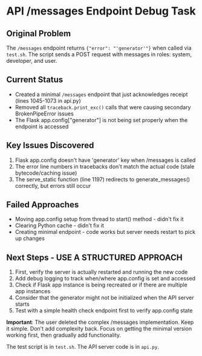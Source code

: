 # API /messages Endpoint Debug Task

## Original Problem
The `/messages` endpoint returns `{"error": "'generator'"}` when called via `test.sh`. The script sends a POST request with messages in roles: system, developer, and user.

## Current Status
- Created a minimal `/messages` endpoint that just acknowledges receipt (lines 1045-1073 in api.py)
- Removed all `traceback.print_exc()` calls that were causing secondary BrokenPipeError issues
- The Flask app.config["generator"] is not being set properly when the endpoint is accessed

## Key Issues Discovered
1. Flask app.config doesn't have 'generator' key when /messages is called
2. The error line numbers in tracebacks don't match the actual code (stale bytecode/caching issue)
3. The serve_static function (line 1197) redirects to generate_messages() correctly, but errors still occur

## Failed Approaches
- Moving app.config setup from thread to start() method - didn't fix it
- Clearing Python cache - didn't fix it
- Creating minimal endpoint - code works but server needs restart to pick up changes

## Next Steps - USE A STRUCTURED APPROACH
1. First, verify the server is actually restarted and running the new code
2. Add debug logging to track when/where app.config is set and accessed
3. Check if Flask app instance is being recreated or if there are multiple app instances
4. Consider that the generator might not be initialized when the API server starts
5. Test with a simple health check endpoint first to verify app.config state

**Important**: The user deleted the complex /messages implementation. Keep it simple. Don't add complexity back. Focus on getting the minimal version working first, then gradually add functionality.

The test script is in `test.sh`. The API server code is in `api.py`.